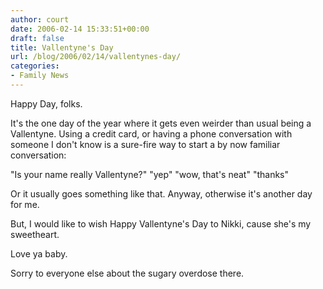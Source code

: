 ```yaml
---
author: court
date: 2006-02-14 15:33:51+00:00
draft: false
title: Vallentyne's Day
url: /blog/2006/02/14/vallentynes-day/
categories:
- Family News
---
```


Happy Day, folks.

It's the one day of the year where it gets even weirder than usual being a Vallentyne.  Using a credit card, or having a phone conversation with someone I don't know is a sure-fire way to start a by now familiar conversation:

"Is your name really Vallentyne?"
"yep"
"wow, that's neat"
"thanks"

Or it usually goes something like that.  Anyway, otherwise it's another day for me.

But, I would like to wish Happy Vallentyne's Day to Nikki, cause she's my sweetheart.

Love ya baby.

Sorry to everyone else about the sugary overdose there.
